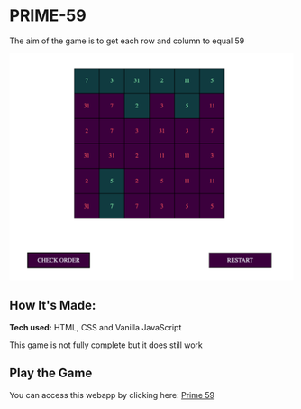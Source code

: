# PRIME-59
The aim of the game is to get each row and column to equal 59
<div style="text-align:center">

[![Prime 59](./images/prime59.png)](https://kolourr.github.io/prime59)

 </div>

## How It's Made:

**Tech used:** HTML, CSS and Vanilla JavaScript

This game is not fully complete but it does still work 


## Play the Game 

You can access this webapp by clicking here: [Prime 59](https://kolourr.github.io/prime59/) 

